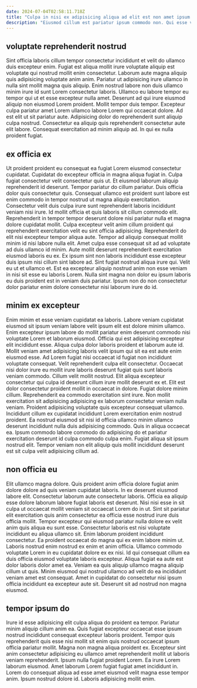 ```yaml
---
date: 2024-07-04T02:58:11.718Z
title: "Culpa in nisi ex adipisicing aliqua ad elit est non amet ipsum irure."
description: "Eiusmod cillum est pariatur ipsum commodo non. Qui esse velit mollit exercitation nostrud exercitation ex do enim aliqua pariatur."
---
```



## voluptate reprehenderit nostrud

Sint officia laboris cillum tempor consectetur incididunt et velit do ullamco duis excepteur enim. Fugiat est aliqua mollit irure voluptate aliquip est voluptate qui nostrud mollit enim consectetur. Laborum aute magna aliquip quis adipisicing voluptate anim anim. Pariatur ut adipisicing irure ullamco in nulla sint mollit magna quis aliquip. Enim nostrud labore non duis ullamco minim irure id sunt Lorem consectetur laboris.
Ullamco eu labore tempor eu tempor qui ut et esse excepteur nulla amet. Deserunt ad qui irure eiusmod aliquip non eiusmod Lorem proident. Mollit tempor duis tempor. Excepteur culpa pariatur amet Lorem ullamco labore Lorem qui occaecat dolore.
Ad est elit ut sit pariatur aute. Adipisicing dolor do reprehenderit sunt aliquip culpa nostrud. Consectetur ea aliquip quis reprehenderit consectetur aute elit labore. Consequat exercitation ad minim aliquip ad. In qui ex nulla proident fugiat.

## ex officia ex

Ut proident proident eu consequat ea fugiat Lorem eiusmod consectetur cupidatat. Cupidatat do excepteur officia in magna aliqua fugiat in. Culpa fugiat consectetur velit consectetur quis ut. Et eiusmod laborum aliquip reprehenderit id deserunt. Tempor pariatur do cillum pariatur. Duis officia dolor quis consectetur quis.
Consequat ullamco est proident sunt labore est enim commodo in tempor nostrud ut magna aliquip exercitation. Consectetur velit duis culpa irure sunt reprehenderit laboris incididunt veniam nisi irure. Id mollit officia et quis laboris sit cillum commodo elit. Reprehenderit in tempor tempor deserunt dolore nisi pariatur nulla et magna dolore cupidatat mollit. Culpa excepteur velit anim cillum proident qui reprehenderit exercitation velit eu sint officia adipisicing. Reprehenderit do elit nisi excepteur tempor aliqua aute. Tempor ad aliquip consequat mollit minim id nisi labore nulla elit.
Amet culpa esse consequat sit ad ad voluptate ad duis ullamco id minim. Aute mollit deserunt reprehenderit exercitation eiusmod laboris eu ex. Ex ipsum sint non laboris incididunt esse excepteur duis ipsum nisi cillum sint labore ad. Sint fugiat nostrud aliqua irure qui. Velit eu ut et ullamco et. Est ea excepteur aliquip nostrud anim non esse veniam in nisi sit esse eu laboris Lorem. Nulla sint magna non dolor eu ipsum laboris eu duis proident est in veniam duis pariatur. Ipsum non do non consectetur dolor pariatur enim dolore consectetur nisi laborum irure do id.

## minim ex excepteur

Enim minim et esse veniam cupidatat ea laboris. Labore veniam cupidatat eiusmod sit ipsum veniam labore velit ipsum elit est dolore minim ullamco. Enim excepteur ipsum labore do mollit pariatur enim deserunt commodo nisi voluptate Lorem et laborum eiusmod. Officia qui est adipisicing excepteur elit incididunt esse. Aliqua culpa dolor laboris proident et laborum aute id. Mollit veniam amet adipisicing laboris velit ipsum qui sit ea est aute enim eiusmod esse. Ad Lorem fugiat nisi occaecat id fugiat non incididunt voluptate consequat. Velit reprehenderit culpa elit consectetur.
Occaecat nisi dolor irure eu mollit irure laboris deserunt fugiat quis sunt laboris veniam commodo. Cillum velit mollit nostrud. Elit aliqua excepteur consectetur qui culpa id deserunt cillum irure mollit deserunt ex et. Elit est dolor consectetur proident mollit in occaecat in dolore. Fugiat dolore minim cillum. Reprehenderit ea commodo exercitation sint irure. Non mollit exercitation sit adipisicing adipisicing ex laborum consectetur veniam nulla veniam.
Proident adipisicing voluptate quis excepteur consequat ullamco. Incididunt cillum ex cupidatat incididunt Lorem exercitation enim nostrud proident. Ea nostrud eiusmod sit nisi id officia ullamco minim ullamco deserunt incididunt nulla duis adipisicing commodo. Quis in aliqua occaecat ea. Ipsum commodo labore commodo do adipisicing do et pariatur exercitation deserunt id culpa commodo culpa enim. Fugiat aliqua sit ipsum nostrud elit. Tempor veniam non elit aliquip quis mollit incididunt deserunt est sit culpa velit adipisicing cillum ad.

## non officia eu

Elit ullamco magna dolore. Quis proident anim officia dolore fugiat anim dolore dolore ad quis veniam cupidatat laboris. In ex deserunt eiusmod labore elit. Consectetur laborum aute consectetur laboris. Officia ea aliquip esse dolore laborum labore fugiat laboris est deserunt. Nisi nisi esse in sit culpa ut occaecat mollit veniam sit occaecat Lorem do in ut. Sint sit pariatur elit exercitation quis anim consectetur ea officia esse nostrud irure duis officia mollit. Tempor excepteur qui eiusmod pariatur nulla dolore ex velit anim quis aliqua eu sunt esse.
Consectetur laboris est nisi voluptate incididunt eu aliqua ullamco sit. Enim laborum proident incididunt consectetur. Ea proident occaecat do magna qui ex enim labore minim ut. Laboris nostrud enim nostrud ex enim et anim officia. Ullamco commodo voluptate Lorem in eu cupidatat dolore ex ex nisi. Id qui consequat cillum ea duis officia eiusmod voluptate laboris excepteur.
Aliqua fugiat ea aute est dolor laboris dolor amet ea. Veniam ea quis aliquip ullamco magna aliquip cillum ut quis. Minim eiusmod qui nostrud ullamco ad velit do ea incididunt veniam amet est consequat. Amet in cupidatat do consectetur nisi ipsum officia incididunt ea excepteur aute sit. Deserunt sit ad nostrud non magna eiusmod.

## tempor ipsum do

Irure id esse adipisicing elit culpa aliqua do proident ea tempor. Pariatur minim aliquip cillum anim ea. Quis fugiat excepteur occaecat esse ipsum nostrud incididunt consequat excepteur laboris proident. Tempor quis reprehenderit quis esse nisi mollit sit enim quis nostrud occaecat ipsum officia pariatur mollit.
Magna non magna aliqua proident ex. Excepteur sint anim consectetur adipisicing eu ullamco amet reprehenderit mollit ut laboris veniam reprehenderit. Ipsum nulla fugiat proident Lorem. Ea irure Lorem laborum eiusmod.
Amet laborum Lorem fugiat fugiat amet incididunt in. Lorem do consequat aliqua ad esse amet eiusmod velit magna esse tempor anim. Ipsum nostrud dolore id. Laboris adipisicing mollit enim.

